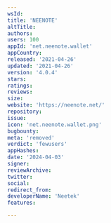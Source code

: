 ```yaml
---
wsId: 
title: 'NEENOTE'
altTitle: 
authors: 
users: 100
appId: 'net.neenote.wallet'
appCountry: 
released: '2021-04-26'
updated: '2021-04-26'
version: '4.0.4'
stars: 
ratings: 
reviews: 
size: 
website: 'https://neenote.net/'
repository: 
issue: 
icon: 'net.neenote.wallet.png'
bugbounty: 
meta: 'removed'
verdict: 'fewusers'
appHashes: 
date: '2024-04-03'
signer: 
reviewArchive: 
twitter: 
social: 
redirect_from: 
developerName: 'Neetek'
features: 

---
```


